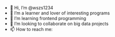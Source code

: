 - 👋 Hi, I’m @wszs1234
- 👀 I’m a learner and lover of interesting programs
- 🌱 I’m learning frontend programming
- 💞️ I’m looking to collaborate on big data projects
- 📫 How to reach me:

<!---
wszs1234/wszs1234 is a ✨ special ✨ repository because its `README.md` (this file) appears on your GitHub profile.
You can click the Preview link to take a look at your changes.
--->

